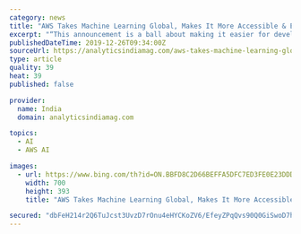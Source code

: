 ```yaml
---
category: news
title: "AWS Takes Machine Learning Global, Makes It More Accessible & Easy"
excerpt: "“This announcement is a ball about making it easier for developers to add machine learning predictions to their products and their processes by integrating those predictions directly with their databases,” said Matt Wood, VP of artificial intelligence at AWS. It won’t be long until all applications have machine learning and artificial ..."
publishedDateTime: 2019-12-26T09:34:00Z
sourceUrl: https://analyticsindiamag.com/aws-takes-machine-learning-global-makes-it-more-accessible-easy/
type: article
quality: 39
heat: 39
published: false

provider:
  name: India
  domain: analyticsindiamag.com

topics:
  - AI
  - AWS AI

images:
  - url: https://www.bing.com/th?id=ON.BBFD8C2D66BEFFA5DFC7ED3FE0E23DDD
    width: 700
    height: 393
    title: "AWS Takes Machine Learning Global, Makes It More Accessible & Easy"

secured: "dbFeH214r2Q6TuJcst3UvzD7rOnu4eHYCKoZV6/EfeyZPqQvs90Q0GiSwoD7hba29PU2r32IuJf+vyvTKwU194zwphXXjU1WDIat6vg2+Emx30Y37dwr6xC7zFLVqfM4thwK5Nz3P7BoARe865vUQq5i6m5vgGPSPtds9yOoiAznwYOQF4fc2jqDxTnu6GTgTQYAefGM37QxnUFR80G4Q8ntDtnYmjbIl88KDLpzEmGDmbexhTp0hkjOjASrfDUwZYMFsL5PikkwUvSSeKJOIg==;ojpVFBa1LC3XM+k7eFrAwg=="
---
```


